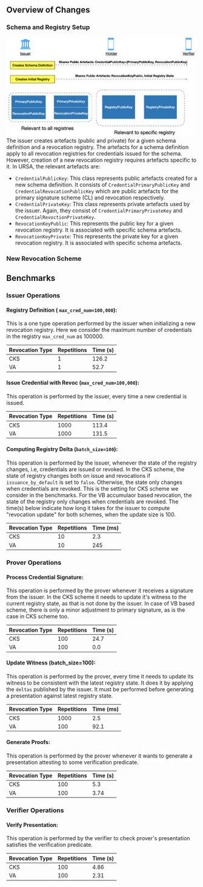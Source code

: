 ## Overview of Changes
### Schema and Registry Setup
![](figures/setup.png)
The issuer creates artefacts (public and private) for a given 
schema definition and a revocation registry. The artefacts 
for a schema definition apply to all revocation registries for 
credentials issued for the schema. However, creation of a new 
revocation registry requires artefacts specific to it. In URSA, 
the relevant artefacts are:

- `CredentialPublicKey`: This class represents public artefacts created for 
a new schema definition. It consists of `CredentialPrimaryPublicKey` and 
`CredentialRevocationPublicKey` which are public artefacts for the 
primary signature scheme (CL) and revocation respectively.
- `CredentialPrivateKey`: This class represents private artefacts used by
the issuer. Again, they consist of `CredentialPrimaryPrivateKey` 
and `CredentialRevoctionPrivateKey`.
- `RevocationKeyPublic`: This represents the public key for a given 
revocation registry. It is associated with specific schema artefacts.
- `RevocationKeyPrivate`: This represents the private key for a given 
revocation registry. It is associated with specific schema artefacts.





### New Revocation Scheme


## Benchmarks
### Issuer Operations 
#### Registry Definition ( `max_cred_num=100,000`):
This is a one type operation performed by the issuer when initializing a 
new revocation registry. Here we consider the maximum number of 
credentials in the registry `max_cred_num` as 100000.

| Revocation Type | Repetitions | Time (s) |
|-----------------|-------------|----------|
| CKS             | 1           | 126.2    |
| VA              | 1           | 52.7     |

#### Issue Credential with Revoc (`max_cred_num=100,000`):
This operation is performed by the issuer, every time a 
new credential is issued.

| Revocation Type | Repetitions | Time (s) |
|-----------------|-------------|----------|
| CKS             | 1000        | 113.4    |
| VA              | 1000        | 131.5    |

#### Computing Registry Delta (`batch_size=100`):
This operation is performed by the issuer, whenever the state 
of the registry changes, i.e, credentials are issued or revoked.
In the CKS scheme, the state of registry changes both on issue and revocations
if `issuance_by_default` is set to `false`. Otherwise, the state 
only changes when credentials are revoked. This is the setting
for CKS scheme we consider in the benchmarks. For the VB accumulaor 
based revocation, the state of the registry only changes when 
credentials are revoked. The time(s) below indicate how long it 
takes for the issuer to compute "revocation update" for both schemes,
when the update size is 100.

| Revocation Type | Repetitions | Time (ms) |
|-----------------|-------------|-----------|
| CKS             | 10          | 2.3       |
| VA              | 10          | 245       |

### Prover Operations

#### Process Credential Signature:
This operation is performed by the prover whenever it 
receives a signature from the issuer. In the CKS scheme
it needs to update it's witness to the current registry 
state, as that is not done by the issuer. In case of VB
based scheme, there is only a minor adjustment to primary signature,
as is the case in CKS scheme too.

| Revocation Type | Repetitions | Time (s) |
|-----------------|-------------|----------|
| CKS             | 100         | 24.7     |
| VA              | 100         | 0.0      |

#### Update Witness (batch_size=100):
This operation is performed by the prover, every time it 
needs to update its witness to be consistent with the latest 
registry state. It does it by applying the `deltas` published by
the issuer. It must be performed before generating a presentation against 
latest registry state.

| Revocation Type | Repetitions | Time (ms) |
|-----------------|-------------|-----------|
| CKS             | 1000        | 2.5       |
| VA              | 100         | 92.1      |

#### Generate Proofs:
This operation is performed by the prover whenever it wants 
to generate a presentation attesting to some verification predicate.


| Revocation Type | Repetitions | Time (s) |
|-----------------|-------------|----------|
| CKS             | 100         | 5.3      |
| VA              | 100         | 3.74     |

### Verifier Operations

#### Verify Presentation:
This operation is performed by the verifier to check prover's
presentation satisfies the verification predicate.

| Revocation Type | Repetitions | Time (s) |
|-----------------|-------------|----------|
| CKS             | 100         | 4.86     |
| VA              | 100         | 2.31     |
